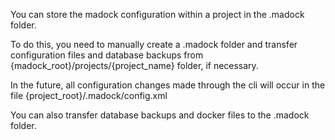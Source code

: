 You can store the madock configuration within a project in the .madock folder. 

To do this, you need to manually create a .madock folder and transfer configuration files and database backups from {madock_root}/projects/{project_name} folder, if necessary.

In the future, all configuration changes made through the cli will occur in the file {project_root}/.madock/config.xml

You can also transfer database backups and docker files to the .madock folder.
